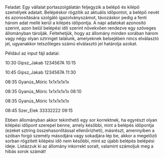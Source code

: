 Feladat:
Egy vállalat portaszolgálatán feljegyzik a belépő és kilépő személyek
adatait. Belépéskor rögzítik az aktuális időpontot, a belépő nevét és
azonosítására szolgáló igazolványszámot, távozáskor pedig a fenti három
adat mellé kerül a kilépés időpontja. A napi adatokat azonosító szerint,
azon belül belépési idő szerint növekvően rendezve egy szöveges
állományban tárolják. Feltehetjük, hogy az állomány minden sorában
három vagy négy olyan sztringet találunk, amelyeknek belsejében nincs
elválasztó jel, ugyanakkor tetszőleges számú elválasztó jel határolja
azokat.

Például az input fájl adatai:

10:30 Gipsz_Jakab 1234567A 10:15

10:45 Gipsz_Jakab 1234567A 11:30

08:35 Gyanús_Móric 1x1x1x1x1x

08:35 Gyanús_Móric 1x1x1x1x1x 08:10

08:35 Gyanús_Móric 1x1x1x1x1x

08:45 Szer_Elek 33332222 09:15

Ebben állományban akkor tekinthető egy sor korrektnek, ha egyrészt olyan
kilépési időpont szerepel benne, amely későbbi, mint a belépés időpontja 
(ezeket sztring összehasonlítással ellenőrizheti), másrészt, amennyiben a
szóban forgó személy másodjára vagy sokadjára lép be, akkor a megelőző
sorban rögzített kilépési idő nem későbbi, mint az újabb belépés belépési
ideje. Listázzuk ki az állomány inkorrekt sorait, valamint számoljuk meg a
hibás sorok számát! 
